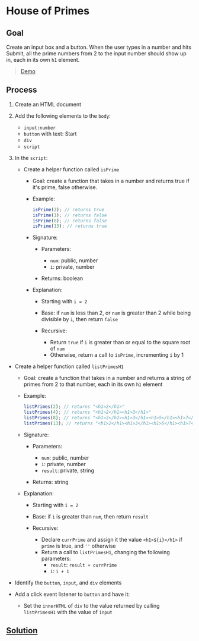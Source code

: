 # House of Primes

## Goal

Create an input box and a button. When the user types in a number and hits Submit, all the prime numbers from 2 to the input number should show up in, each in its own `h1` element.

> [Demo](demo.html)

## Process

1. Create an HTML document
2. Add the following elements to the `body`:

   - `input:number`
   - `button` with text: Start
   - `div`
   - `script`

3. In the `script`:

   - Create a helper function called `isPrime`

     - Goal: create a function that takes in a number and returns true if it's prime, false otherwise.

     - Example:

       ```js
       isPrime(2); // returns true
       isPrime(1); // returns false
       isPrime(8); // returns false
       isPrime(13); // returns true
       ```

     - Signature:

       - Parameters:

         - `num`: public, number
         - `i`: private, number

       - Returns: boolean

     - Explanation:

       - Starting with `i = 2`
       - Base: if `num` is less than 2, or `num` is greater than 2 while being divisible by `i`, then return `false`
       - Recursive:

         - Return `true` if `i` is greater than or equal to the square root of `num`
         - Otherwise, return a call to `isPrime`, incrementing `i` by 1

- Create a helper function called `listPrimesH1`

  - Goal: create a function that takes in a number and returns a string of primes from 2 to that number, each in its own `h1` element

  - Example:

    ```js
    listPrimes(2); // returns "<h1>2</h1>"
    listPrimes(4); // returns "<h1>2</h1><h1>3</h1>"
    listPrimes(8); // returns "<h1>2</h1><h1>3</h1><h1>5</h1><h1>7</h1>"
    listPrimes(13); // returns "<h1>2</h1><h1>3</h1><h1>5</h1><h1>7</h1><h1>11</h1><h1>13</h1>"
    ```

  - Signature:

    - Parameters:

      - `num`: public, number
      - `i`: private, number
      - `result`: private, string

    - Returns: string

  - Explanation:

    - Starting with `i = 2`
    - Base: if `i` is greater than `num`, then return `result`
    - Recursive:

      - Declare `currPrime` and assign it the value `<h1>${i}</h1>` if `prime` is true, and `''` otherwise
      - Return a call to `listPrimesH1`, changing the following parameters:
        - `result`: `result + currPrime`
        - `i`: `i + 1`

- Identify the `button`, `input`, and `div` elements
- Add a click event listener to `button` and have it:

  - Set the `innerHTML` of `div` to the value returned by calling `listPrimesH1` with the value of `input`

## [Solution](solution.html)
